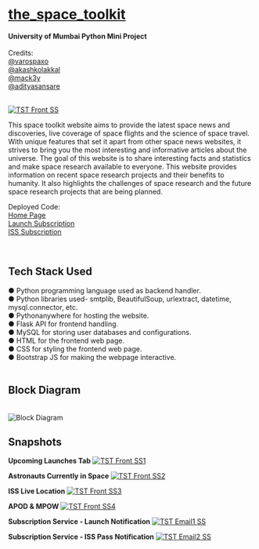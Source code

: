 # [the_space_toolkit](https://github.com/varospaxo/the_space_toolkit)

<b>University of Mumbai Python Mini Project</b><br><br>
Credits:<br>
[@varospaxo](https://github.com/varospaxo)<br>
[@akashkolakkal](https://github.com/akashkolakkal)<br>
[@mack3y](https://github.com/mack3y)<br>
[@adityasansare](https://github.com/adityasansare)<br><br>

[![TST Front SS](https://user-images.githubusercontent.com/64273563/235473823-ebb31cab-63c1-45ae-8750-f0dd60414bf0.png)](https://thespacetoolkit.pythonanywhere.com)<br>

This space toolkit website aims to provide the latest space news and discoveries, live coverage of space flights and the science of space travel. 
With unique features that set it apart from other space news websites, it strives to bring you the most interesting and informative articles about the universe.
The goal of this website is to share interesting facts and statistics and make space research available to everyone.
This website provides information on recent space research projects and their benefits to humanity. It also highlights the challenges of space research and the future space research projects that are being planned.

Deployed Code:<br>
[Home Page](https://thespacetoolkit.pythonanywhere.com)<br>
[Launch Subscription](https://launchmail.pythonanywhere.com)<br>
[ISS Subscription](https://acegs.pythonanywhere.com)<br>

<br><H2><B>Tech Stack Used</H2></B>
&#9679; Python programming language used as backend handler.<br>
&#9679; Python libraries used- smtplib, BeautifulSoup, urlextract, datetime, mysql.connector, etc.<br>
&#9679; Pythonanywhere for hosting the website.<br>
&#9679; Flask API for frontend handling.<br>
&#9679; MySQL for storing user databases and configurations.<br>
&#9679; HTML for the frontend web page.<br>
&#9679; CSS for styling the frontend web page.<br>
&#9679; Bootstrap JS for making the webpage interactive.<br>
<br>


<B><H2>Block Diagram</H2></B><br>
![Block Diagram](https://user-images.githubusercontent.com/64273563/235475012-8d70072a-6363-4704-b927-15c6eade2c15.png)

<B><H2>Snapshots</H2></B>

<B>Upcoming Launches Tab</B>
[![TST Front SS1](https://user-images.githubusercontent.com/64273563/235475816-ffe22be2-9070-4c19-8025-2606df658c5c.png)](https://thespacetoolkit.pythonanywhere.com/#launches)
<br>


<B>Astronauts Currently in Space</B>
[![TST Front SS2](https://user-images.githubusercontent.com/64273563/235474599-98e228d7-897c-4172-9a85-97d19a119304.png)](https://thespacetoolkit.pythonanywhere.com/#astronauts)
<br>

<B>ISS Live Location</B>
[![TST Front SS3](https://user-images.githubusercontent.com/64273563/235474704-35ee0c04-cec3-46a3-857c-0411f6aee9b3.png)](https://thespacetoolkit.pythonanywhere.com/#isslocation)
<br>

<B>APOD & MPOW</B>
[![TST Front SS4](https://user-images.githubusercontent.com/64273563/235474800-14ceaebb-2193-4b10-951f-8ce38264ee23.png)](https://thespacetoolkit.pythonanywhere.com/#gallery)
<br>

<B>Subscription Service - Launch Notification</B>
[![TST Email1 SS](https://user-images.githubusercontent.com/64273563/235474910-6b6b13ce-773e-4c1b-a3f9-b4b799033110.png)](https://thespacetoolkit.pythonanywhere.com/email-notif.html)
<br>

<B>Subscription Service - ISS Pass Notification</B>
[![TST Email2 SS](https://user-images.githubusercontent.com/64273563/235474934-82e4c653-e8b0-4c22-843b-6176750da9b9.png)](https://thespacetoolkit.pythonanywhere.com/email-notif1.html)
<br>